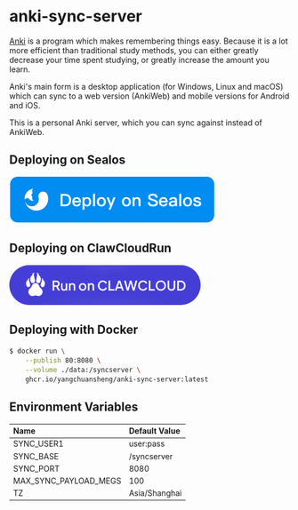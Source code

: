 # anki-sync-server

[Anki](https://apps.ankiweb.net/) is a program which makes remembering things easy. Because it is a lot more efficient than traditional study methods, you can either greatly decrease your time spent studying, or greatly increase the amount you learn.

Anki's main form is a desktop application (for Windows, Linux and macOS) which can sync to a web version (AnkiWeb) and mobile versions for Android and iOS.

This is a personal Anki server, which you can sync against instead of AnkiWeb.

## Deploying on Sealos

[![](https://raw.githubusercontent.com/labring-actions/templates/main/Deploy-on-Sealos.svg)](https://cloud.sealos.io/?openapp=system-template%3FtemplateName%3Danki-sync-server)

## Deploying on ClawCloudRun

[![](https://raw.githubusercontent.com/ClawCloud/Run-Template/refs/heads/main/Run-on-ClawCloud.svg)](https://template.run.claw.cloud/?referralCode=97A72IAPCMPQ&openapp=system-fastdeploy%3FtemplateName%3Danki-sync-server)

## Deploying with Docker

```bash
$ docker run \
    --publish 80:8080 \
    --volume ./data:/syncserver \
    ghcr.io/yangchuansheng/anki-sync-server:latest
```

## Environment Variables

|Name|Default Value|
|:-|:-|
|SYNC_USER1|user:pass|
|SYNC_BASE|/syncserver|
|SYNC_PORT|8080|
|MAX_SYNC_PAYLOAD_MEGS|100|
|TZ|Asia/Shanghai|


